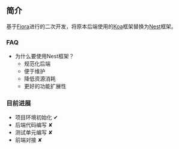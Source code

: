 ## 简介
基于[Fiora](https://github.com/yinxin630/fiora)进行的二次开发，将原本后端使用的[Koa](https://koajs.com/)框架替换为[Nest](https://nestjs.com/)框架。

### FAQ
- 为什么要使用Nest框架？
  - 规范化后端
  - 便于维护
  - 降低资源消耗
  - 更好的功能扩展性

### 目前进展
- 项目环境初始化 &#10004;
- 后端代码编写 &#10008;
- 测试单元编写 &#10008;
- 前端对接 &#10008;
